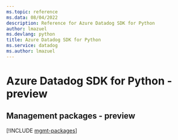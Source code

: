 ```yaml
---
ms.topic: reference
ms.data: 08/04/2022
description: Reference for Azure Datadog SDK for Python
author: lmazuel
ms.devlang: python
title: Azure Datadog SDK for Python
ms.service: datadog
ms.author: lmazuel
---
```

# Azure Datadog SDK for Python - preview

## Management packages - preview
[!INCLUDE [mgmt-packages](datadog-mgmt-index.md)]